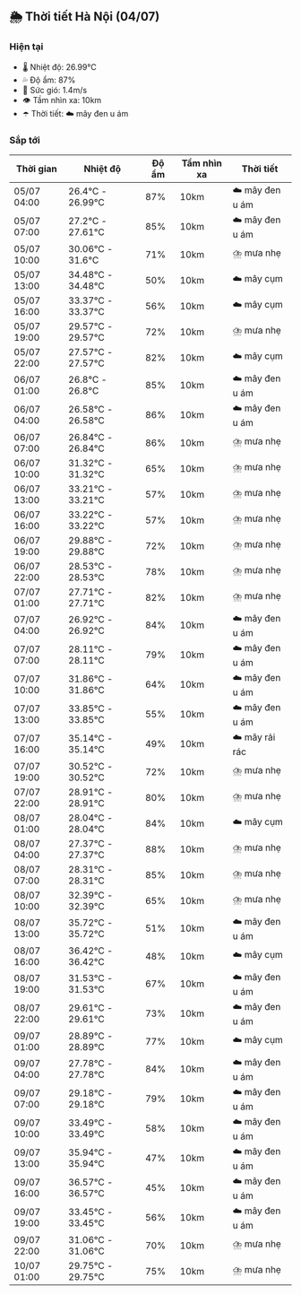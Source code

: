 ## 🌦️ Thời tiết Hà Nội (04/07)

### Hiện tại

- 🌡️ Nhiệt độ: 26.99℃
- 💦 Độ ẩm: 87%
- 💨 Sức gió: 1.4m/s
- 👁️ Tầm nhìn xa: 10km
- ☂️ Thời tiết: ☁️ mây đen u ám

### Sắp tới

| Thời gian | Nhiệt độ | Độ ẩm | Tầm nhìn xa | Thời tiết |
| --- | --- | --- | --- | --- |
| 05/07 04:00 | 26.4℃ - 26.99℃ | 87% | 10km | ☁️ mây đen u ám |
| 05/07 07:00 | 27.2℃ - 27.61℃ | 85% | 10km | ☁️ mây đen u ám |
| 05/07 10:00 | 30.06℃ - 31.6℃ | 71% | 10km | ⛈️ mưa nhẹ |
| 05/07 13:00 | 34.48℃ - 34.48℃ | 50% | 10km | ☁️ mây cụm |
| 05/07 16:00 | 33.37℃ - 33.37℃ | 56% | 10km | ☁️ mây cụm |
| 05/07 19:00 | 29.57℃ - 29.57℃ | 72% | 10km | ⛈️ mưa nhẹ |
| 05/07 22:00 | 27.57℃ - 27.57℃ | 82% | 10km | ☁️ mây cụm |
| 06/07 01:00 | 26.8℃ - 26.8℃ | 85% | 10km | ☁️ mây đen u ám |
| 06/07 04:00 | 26.58℃ - 26.58℃ | 86% | 10km | ☁️ mây đen u ám |
| 06/07 07:00 | 26.84℃ - 26.84℃ | 86% | 10km | ⛈️ mưa nhẹ |
| 06/07 10:00 | 31.32℃ - 31.32℃ | 65% | 10km | ⛈️ mưa nhẹ |
| 06/07 13:00 | 33.21℃ - 33.21℃ | 57% | 10km | ⛈️ mưa nhẹ |
| 06/07 16:00 | 33.22℃ - 33.22℃ | 57% | 10km | ⛈️ mưa nhẹ |
| 06/07 19:00 | 29.88℃ - 29.88℃ | 72% | 10km | ⛈️ mưa nhẹ |
| 06/07 22:00 | 28.53℃ - 28.53℃ | 78% | 10km | ⛈️ mưa nhẹ |
| 07/07 01:00 | 27.71℃ - 27.71℃ | 82% | 10km | ⛈️ mưa nhẹ |
| 07/07 04:00 | 26.92℃ - 26.92℃ | 84% | 10km | ☁️ mây đen u ám |
| 07/07 07:00 | 28.11℃ - 28.11℃ | 79% | 10km | ☁️ mây đen u ám |
| 07/07 10:00 | 31.86℃ - 31.86℃ | 64% | 10km | ☁️ mây đen u ám |
| 07/07 13:00 | 33.85℃ - 33.85℃ | 55% | 10km | ☁️ mây đen u ám |
| 07/07 16:00 | 35.14℃ - 35.14℃ | 49% | 10km | ☁️ mây rải rác |
| 07/07 19:00 | 30.52℃ - 30.52℃ | 72% | 10km | ⛈️ mưa nhẹ |
| 07/07 22:00 | 28.91℃ - 28.91℃ | 80% | 10km | ⛈️ mưa nhẹ |
| 08/07 01:00 | 28.04℃ - 28.04℃ | 84% | 10km | ☁️ mây cụm |
| 08/07 04:00 | 27.37℃ - 27.37℃ | 88% | 10km | ⛈️ mưa nhẹ |
| 08/07 07:00 | 28.31℃ - 28.31℃ | 85% | 10km | ⛈️ mưa nhẹ |
| 08/07 10:00 | 32.39℃ - 32.39℃ | 65% | 10km | ⛈️ mưa nhẹ |
| 08/07 13:00 | 35.72℃ - 35.72℃ | 51% | 10km | ☁️ mây đen u ám |
| 08/07 16:00 | 36.42℃ - 36.42℃ | 48% | 10km | ☁️ mây cụm |
| 08/07 19:00 | 31.53℃ - 31.53℃ | 67% | 10km | ☁️ mây đen u ám |
| 08/07 22:00 | 29.61℃ - 29.61℃ | 73% | 10km | ☁️ mây đen u ám |
| 09/07 01:00 | 28.89℃ - 28.89℃ | 77% | 10km | ☁️ mây cụm |
| 09/07 04:00 | 27.78℃ - 27.78℃ | 84% | 10km | ☁️ mây đen u ám |
| 09/07 07:00 | 29.18℃ - 29.18℃ | 79% | 10km | ☁️ mây đen u ám |
| 09/07 10:00 | 33.49℃ - 33.49℃ | 58% | 10km | ☁️ mây đen u ám |
| 09/07 13:00 | 35.94℃ - 35.94℃ | 47% | 10km | ☁️ mây đen u ám |
| 09/07 16:00 | 36.57℃ - 36.57℃ | 45% | 10km | ☁️ mây đen u ám |
| 09/07 19:00 | 33.45℃ - 33.45℃ | 56% | 10km | ☁️ mây đen u ám |
| 09/07 22:00 | 31.06℃ - 31.06℃ | 70% | 10km | ⛈️ mưa nhẹ |
| 10/07 01:00 | 29.75℃ - 29.75℃ | 75% | 10km | ⛈️ mưa nhẹ |
